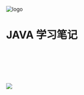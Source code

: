 ![logo](_public/favicon.ico) 

# JAVA 学习笔记

&nbsp;

&nbsp;

&nbsp;

<!--background-->

![](https://femarkdownpicture.oss-cn-qingdao.aliyuncs.com/img/002409sI2pD.jpg)